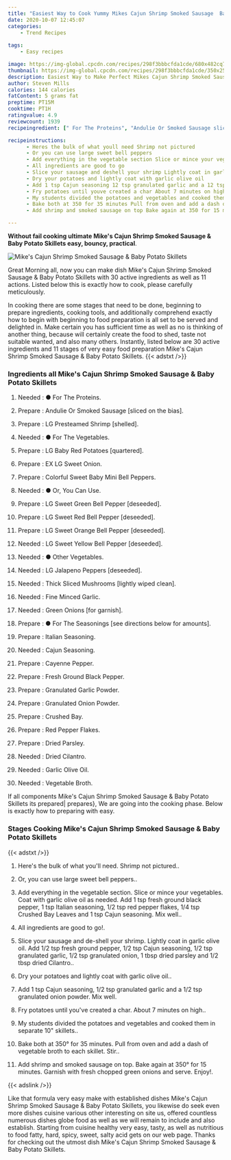 ```yaml
---
title: "Easiest Way to Cook Yummy Mikes Cajun Shrimp Smoked Sausage  Baby Potato Skillets"
date: 2020-10-07 12:45:07
categories:
    - Trend Recipes
    
tags:
    - Easy recipes

image: https://img-global.cpcdn.com/recipes/298f3bbbcfda1cde/680x482cq70/mikes-cajun-shrimp-smoked-sausage-baby-potato-skillets-recipe-main-photo.jpg
thumbnail: https://img-global.cpcdn.com/recipes/298f3bbbcfda1cde/350x250cq70/mikes-cajun-shrimp-smoked-sausage-baby-potato-skillets-recipe-main-photo.jpg
description: Easiest Way to Make Perfect Mikes Cajun Shrimp Smoked Sausage  Baby Potato Skillets with 30 ingredients and 11 stages of easy cooking.
author: Steven Mills
calories: 144 calories
fatContent: 5 grams fat
preptime: PT15M
cooktime: PT1H
ratingvalue: 4.9
reviewcount: 1939
recipeingredient: [" For The Proteins", "Andulie Or Smoked Sausage sliced on the bias", "LG Presteamed Shrimp shelled", " For The Vegetables", "LG Baby Red Potatoes quartered", "EX LG Sweet Onion", "Colorful Sweet Baby Mini Bell Peppers", " Or You Can Use", "LG Sweet Green Bell Pepper deseeded", "LG Sweet Red Bell Pepper deseeded", "LG Sweet Orange Bell Pepper deseeded", "LG Sweet Yellow Bell Pepper deseeded", " Other Vegetables", "LG Jalapeno Peppers deseeded", "Thick Sliced Mushrooms lightly wiped clean", "Fine Minced Garlic", "Green Onions for garnish", " For The Seasonings see directions below for amounts", "Italian Seasoning", "Cajun Seasoning", "Cayenne Pepper", "Fresh Ground Black Pepper", "Granulated Garlic Powder", "Granulated Onion Powder", "Crushed Bay", "Red Pepper Flakes", "Dried Parsley", "Dried Cilantro", "Garlic Olive Oil", "Vegetable Broth"]

recipeinstructions: 
      - Heres the bulk of what youll need Shrimp not pictured 
      - Or you can use large sweet bell peppers 
      - Add everything in the vegetable section Slice or mince your vegetables Coat with garlic olive oil as needed Add 1 tsp fresh ground black pepper 1 tsp Italian seasoning 12 tsp red pepper flakes 14 tsp Crushed Bay Leaves and 1 tsp Cajun seasoning Mix well 
      - All ingredients are good to go 
      - Slice your sausage and deshell your shrimp Lightly coat in garlic olive oil Add 12 tsp fresh ground pepper 12 tsp Cajun seasoning 12 tsp granulated garlic 12 tsp granulated onion 1 tbsp dried parsley and 12 tbsp dried Cilantro 
      - Dry your potatoes and lightly coat with garlic olive oil 
      - Add 1 tsp Cajun seasoning 12 tsp granulated garlic and a 12 tsp granulated onion powder Mix well 
      - Fry potatoes until youve created a char About 7 minutes on high 
      - My students divided the potatoes and vegetables and cooked them in separate 10 skillets 
      - Bake both at 350 for 35 minutes Pull from oven and add a dash of vegetable broth to each skillet Stir 
      - Add shrimp and smoked sausage on top Bake again at 350 for 15 minutes Garnish with fresh chopped green onions and serve Enjoy

---
```




**Without fail cooking ultimate Mike&#39;s Cajun Shrimp Smoked Sausage &amp; Baby Potato Skillets easy, bouncy, practical**. 


![Mike&#39;s Cajun Shrimp Smoked Sausage &amp; Baby Potato Skillets](https://img-global.cpcdn.com/recipes/298f3bbbcfda1cde/680x482cq70/mikes-cajun-shrimp-smoked-sausage-baby-potato-skillets-recipe-main-photo.jpg "Mike&#39;s Cajun Shrimp Smoked Sausage &amp; Baby Potato Skillets")




Great Morning all, now you can make dish Mike&#39;s Cajun Shrimp Smoked Sausage &amp; Baby Potato Skillets with 30 active ingredients as well as 11 actions. Listed below this is exactly how to cook, please carefully meticulously.

In cooking there are some stages that need to be done, beginning to prepare ingredients, cooking tools, and additionally comprehend exactly how to begin with beginning to food preparation is all set to be served and delighted in. Make certain you has sufficient time as well as no is thinking of another thing, because will certainly create the food to shed, taste not suitable wanted, and also many others. Instantly, listed below are 30 active ingredients and 11 stages of very easy food preparation Mike&#39;s Cajun Shrimp Smoked Sausage &amp; Baby Potato Skillets.
{{< adstxt />}}

### Ingredients all Mike&#39;s Cajun Shrimp Smoked Sausage &amp; Baby Potato Skillets


1. Needed  : ● For The Proteins.

1. Prepare  : Andulie Or Smoked Sausage [sliced on the bias].

1. Prepare  : LG Presteamed Shrimp [shelled].

1. Needed  : ● For The Vegetables.

1. Prepare  : LG Baby Red Potatoes [quartered].

1. Prepare  : EX LG Sweet Onion.

1. Prepare  : Colorful Sweet Baby Mini Bell Peppers.

1. Needed  : ● Or, You Can Use.

1. Prepare  : LG Sweet Green Bell Pepper [deseeded].

1. Prepare  : LG Sweet Red Bell Pepper [deseeded].

1. Prepare  : LG Sweet Orange Bell Pepper [deseeded].

1. Needed  : LG Sweet Yellow Bell Pepper [deseeded].

1. Needed  : ● Other Vegetables.

1. Needed  : LG Jalapeno Peppers [deseeded].

1. Needed  : Thick Sliced Mushrooms [lightly wiped clean].

1. Needed  : Fine Minced Garlic.

1. Needed  : Green Onions [for garnish].

1. Prepare  : ● For The Seasonings [see directions below for amounts].

1. Prepare  : Italian Seasoning.

1. Needed  : Cajun Seasoning.

1. Prepare  : Cayenne Pepper.

1. Prepare  : Fresh Ground Black Pepper.

1. Prepare  : Granulated Garlic Powder.

1. Prepare  : Granulated Onion Powder.

1. Prepare  : Crushed Bay.

1. Prepare  : Red Pepper Flakes.

1. Prepare  : Dried Parsley.

1. Needed  : Dried Cilantro.

1. Needed  : Garlic Olive Oil.

1. Needed  : Vegetable Broth.



If all components Mike&#39;s Cajun Shrimp Smoked Sausage &amp; Baby Potato Skillets its prepared| prepares}, We are going into the cooking phase. Below is exactly how to preparing with easy.

### Stages Cooking Mike&#39;s Cajun Shrimp Smoked Sausage &amp; Baby Potato Skillets

{{< adstxt />}}


1. Here&#39;s the bulk of what you&#39;ll need. Shrimp not pictured..



1. Or, you can use large sweet bell peppers..



1. Add everything in the vegetable section. Slice or mince your vegetables. Coat with garlic olive oil as needed. Add 1 tsp fresh ground black pepper, 1 tsp Italian seasoning, 1/2 tsp red pepper flakes, 1/4 tsp Crushed Bay Leaves and 1 tsp Cajun seasoning. Mix well..



1. All ingredients are good to go!.



1. Slice your sausage and de-shell your shrimp. Lightly coat in garlic olive oil. Add 1/2 tsp fresh ground pepper, 1/2 tsp Cajun seasoning, 1/2 tsp granulated garlic, 1/2 tsp granulated onion, 1 tbsp dried parsley and 1/2 tbsp dried Cilantro..



1. Dry your potatoes and lightly coat with garlic olive oil..



1. Add 1 tsp Cajun seasoning, 1/2 tsp granulated garlic and a 1/2 tsp granulated onion powder. Mix well.



1. Fry potatoes until you&#39;ve created a char. About 7 minutes on high..



1. My students divided the potatoes and vegetables and cooked them in separate 10&#34; skillets..



1. Bake both at 350° for 35 minutes. Pull from oven and add a dash of vegetable broth to each skillet. Stir..



1. Add shrimp and smoked sausage on top. Bake again at 350° for 15 minutes. Garnish with fresh chopped green onions and serve. Enjoy!.





{{< adslink />}}

Like that formula very easy make with established dishes Mike&#39;s Cajun Shrimp Smoked Sausage &amp; Baby Potato Skillets, you likewise do seek even more dishes cuisine various other interesting on site us, offered countless numerous dishes globe food as well as we will remain to include and also establish. Starting from cuisine healthy very easy, tasty, as well as nutritious to food fatty, hard, spicy, sweet, salty acid gets on our web page. Thanks for checking out the utmost dish Mike&#39;s Cajun Shrimp Smoked Sausage &amp; Baby Potato Skillets.
